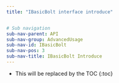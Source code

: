 ```yaml
---
title: "IBasicBolt interface introduce"


# Sub navigation
sub-nav-parent: API
sub-nav-group: AdvancedUsage
sub-nav-id: IBasicBolt
sub-nav-pos: 3
sub-nav-title: IBasicBolt Introduce
---
```


* This will be replaced by the TOC
{:toc}
